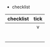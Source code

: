 - checklist

|    checklist   | tick | 
|:--------------:|:----:|
|                |   v  | 
|                |      |   
|                |      | 
|                |      | 
|                |      | 
|                |      | 
|                |      | 
